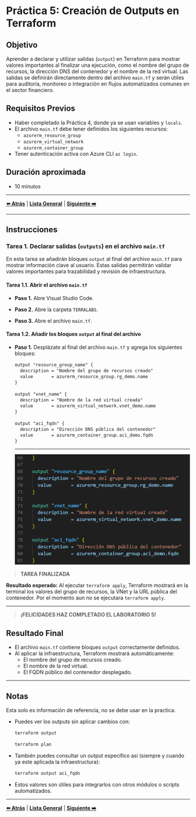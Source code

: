 # Práctica 5: Creación de Outputs en Terraform

## Objetivo

Aprender a declarar y utilizar salidas (`output`) en Terraform para mostrar valores importantes al finalizar una ejecución, como el nombre del grupo de recursos, la dirección DNS del contenedor y el nombre de la red virtual. Las salidas se definirán directamente dentro del archivo `main.tf` y serán útiles para auditoría, monitoreo o integración en flujos automatizados comunes en el sector financiero.

## Requisitos Previos

- Haber completado la Práctica 4, donde ya se usan variables y `locals`.
- El archivo `main.tf` debe tener definidos los siguientes recursos:
  - `azurerm_resource_group`
  - `azurerm_virtual_network`
  - `azurerm_container_group`
- Tener autenticación activa con Azure CLI `az login`.

## Duración aproximada

- 10 minutos

---

**[⬅️ Atrás](https://netec-mx.github.io/TRFRM-AZ/Capítulo4/lab4.html)** | **[Lista General](https://netec-mx.github.io/TRFRM-AZ/)** | **[Siguiente ➡️](https://netec-mx.github.io/TRFRM-AZ/Capítulo5/lab6.html)**

---

## Instrucciones

### Tarea 1. Declarar salidas (`outputs`) en el archivo `main.tf`

En esta tarea se añadirán bloques `output` al final del archivo `main.tf` para mostrar información clave al usuario. Estas salidas permitirán validar valores importantes para trazabilidad y revisión de infraestructura.

#### Tarea 1.1. Abrir el archivo `main.tf`

- **Paso 1.** Abre Visual Studio Code.

- **Paso 2.** Abre la carpeta `TERRALABS`.

- **Paso 3.** Abre el archivo `main.tf`.

#### Tarea 1.2. Añadir los bloques `output` al final del archivo

- **Paso 1.** Desplázate al final del archivo `main.tf` y agrega los siguientes bloques:

  ```hcl
  output "resource_group_name" {
    description = "Nombre del grupo de recursos creado"
    value       = azurerm_resource_group.rg_demo.name
  }

  output "vnet_name" {
    description = "Nombre de la red virtual creada"
    value       = azurerm_virtual_network.vnet_demo.name
  }

  output "aci_fqdn" {
    description = "Dirección DNS pública del contenedor"
    value       = azurerm_container_group.aci_demo.fqdn
  }
  ```
  ---
  ![terraimg24](../images/lab5/img1.png)

> **TAREA FINALIZADA**

**Resultado esperado:** Al ejecutar `terraform apply`, Terraform mostrará en la terminal los valores del grupo de recursos, la VNet y la URL pública del contenedor. Por el momento aun no se ejecutara `terraform apply`.

---

> **¡FELICIDADES HAZ COMPLETADO EL LABORATORIO 5!**

## Resultado Final

- El archivo `main.tf` contiene bloques `output` correctamente definidos.
- Al aplicar la infraestructura, Terraform mostrará automáticamente:
  - El nombre del grupo de recursos creado.
  - El nombre de la red virtual.
  - El FQDN público del contenedor desplegado.

---

## Notas

Esta solo es información de referencia, no se debe usar en la practica.

- Puedes ver los outputs sin aplicar cambios con:

  ```bash
  terraform output
  ```

  ```bash
  terraform plan
  ```

- También puedes consultar un output específico así (siempre y cuando ya este aplicada la infraestructura):

  ```bash
  terraform output aci_fqdn
  ```

- Estos valores son útiles para integrarlos con otros módulos o scripts automatizados.

---

**[⬅️ Atrás](https://netec-mx.github.io/TRFRM-AZ/Capítulo4/lab4.html)** | **[Lista General](https://netec-mx.github.io/TRFRM-AZ/)** | **[Siguiente ➡️](https://netec-mx.github.io/TRFRM-AZ/Capítulo5/lab6.html)**